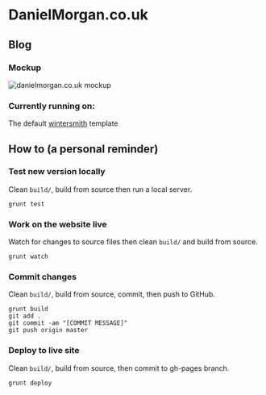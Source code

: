 
# DanielMorgan.co.uk


## Blog

### Mockup
![danielmorgan.co.uk mockup](http://dl.dropboxusercontent.com/u/2536480/blogmockup.jpg)

### Currently running on:
The default [wintersmith](https://github.com/jnordberg/wintersmith) template


## How to (a personal reminder)

### Test new version locally
Clean `build/`, build from source then run a local server.

	grunt test

### Work on the website live
Watch for changes to source files then clean `build/` and build from source.

	grunt watch

### Commit changes
Clean `build/`, build from source, commit, then push to GitHub.

	grunt build
	git add .
	git commit -am "[COMMIT MESSAGE]"
	git push origin master

### Deploy to live site
Clean `build/`, build from source, then commit to gh-pages branch.

	grunt deploy